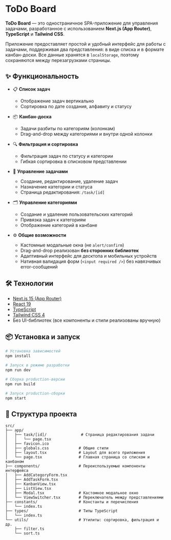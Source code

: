 # ToDo Board

**ToDo Board** — это одностраничное SPA-приложение для управления задачами, разработанное с использованием **Next.js (App Router)**, **TypeScript** и **Tailwind CSS**.

Приложение предоставляет простой и удобный интерфейс для работы с задачами, поддерживая два представления: в виде списка и в формате канбан-доски. Все данные хранятся в `localStorage`, поэтому сохраняются между перезагрузками страницы.

## ✨ Функциональность

- 📋 **Список задач**
  - Отображение задач вертикально
  - Сортировка по дате создания, алфавиту и статусу

- 📦 **Канбан-доска**
  - Задачи разбиты по категориям (колонкам)
  - Drag-and-drop между категориями и внутри одной колонки

- 🔍 **Фильтрация и сортировка**
  - Фильтрация задач по статусу и категории
  - Гибкая сортировка в списковом представлении

- 📝 **Управление задачами**
  - Создание, редактирование, удаление задач
  - Назначение категории и статуса
  - Страница редактирования: `/task/[id]`

- 🗂️ **Управление категориями**
  - Создание и удаление пользовательских категорий
  - Привязка задач к категориям
  - Отображение категорий в канбане

- ⚙️ **Общие возможности**
  - Кастомные модальные окна (не `alert/confirm`)
  - Drag-and-drop реализован **без сторонних библиотек**
  - Адаптивный интерфейс для десктопа и мобильных устройств
  - Нативная валидация форм (`<input required />`) без навязчивых error-сообщений

## 🛠️ Технологии

- [Next.js 15 (App Router)](https://nextjs.org/)
- [React 19](https://reactjs.org/)
- [TypeScript](https://www.typescriptlang.org/)
- [Tailwind CSS 4](https://tailwindcss.com/)
- Без UI-библиотек (все компоненты и стили реализованы вручную)

## 📦 Установка и запуск

```bash
# Установка зависимостей
npm install

# Запуск в режиме разработки
npm run dev

# Сборка production-версии
npm run build

# Запуск production-сборки
npm start
```

## 📁 Структура проекта

```
src/
├── app/
│   ├── task/[id]/               # Страница редактирования задачи
│   │   └── page.tsx
│   ├── favicon.ico
│   ├── globals.css             # Общие стили
│   ├── layout.tsx              # Layout для всего приложения
│   └── page.tsx                # Главная страница со списком и канбаном
├── components/                 # Переиспользуемые компоненты интерфейса
│   ├── AddCategoryForm.tsx
│   ├── AddTaskForm.tsx
│   ├── KanbanView.tsx
│   ├── ListView.tsx
│   ├── Modal.tsx               # Кастомное модальное окно
│   └── ViewSwitcher.tsx        # Переключатель между представлениями
├── constants/                  # Константы и перечисления
│   └── index.ts
├── types/                      # Типы TypeScript
│   └── index.ts
└── utils/                      # Утилиты: сортировка, фильтрация и др.
    ├── filter.ts
    └── sort.ts
```
